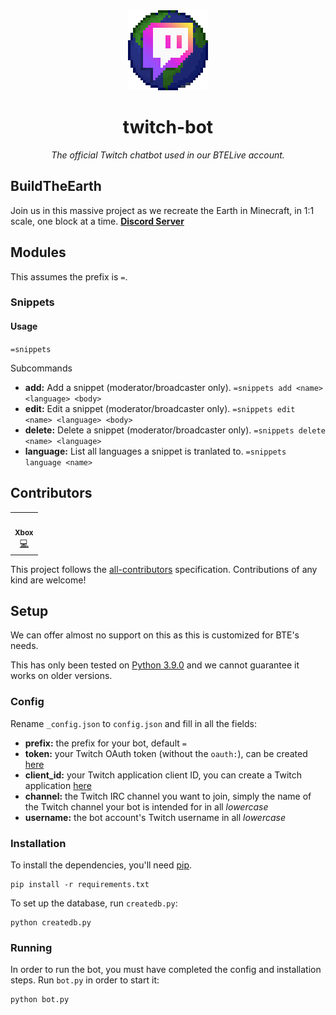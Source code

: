 <div align="center">

<img width="128" src="assets/logo.gif" />

# twitch-bot

_The official Twitch chatbot used in our BTELive account._

</div>

## BuildTheEarth

Join us in this massive project as we recreate the Earth in Minecraft, in 1:1 scale, one block at a time. [**Discord Server**][invite]

## Modules

This assumes the prefix is `=`.

### Snippets

#### Usage

`=snippets`

Subcommands

-   **add:** Add a snippet (moderator/broadcaster only).
    `=snippets add <name> <language> <body>` 
-   **edit:** Edit a snippet (moderator/broadcaster only).
    `=snippets edit <name> <language> <body>`
-   **delete:** Delete a snippet (moderator/broadcaster only).
    `=snippets delete <name> <language>`
-   **language:** List all languages a snippet is tranlated to.
    `=snippets language <name>`

## Contributors

<!-- ALL-CONTRIBUTORS-LIST:START - Do not remove or modify this section -->
<!-- prettier-ignore-start -->
<!-- markdownlint-disable -->
<table>
  <tr>
    <td align="center"><a href="http://xboxbedrock.github.io"><img src="https://avatars.githubusercontent.com/u/68715625?v=4?s=100" width="100px;" alt=""/><br /><sub><b>Xbox</b></sub></a><br /><a href="https://github.com/BuildTheEarth/twitch-bot/commits?author=XboxBedrock" title="Code">💻</a></td>
  </tr>
</table>

<!-- markdownlint-restore -->
<!-- prettier-ignore-end -->

<!-- ALL-CONTRIBUTORS-LIST:END -->

This project follows the [all-contributors](https://allcontributors.org) specification. Contributions of any kind are welcome!

## Setup

We can offer almost no support on this as this is customized for BTE's needs.

This has only been tested on [Python 3.9.0](https://www.python.org/downloads/release/python-390/) and we cannot guarantee it works on older versions.

### Config

Rename `_config.json` to `config.json` and fill in all the fields:

-   **prefix:** the prefix for your bot, default `=`
-   **token:** your Twitch OAuth token (without the `oauth:`), can be created [here](https://twitchapps.com/tmi/)
-   **client_id:** your Twitch application client ID, you can create a Twitch application [here](https://dev.twitch.tv/console/apps)
-   **channel:** the Twitch IRC channel you want to join, simply the name of the Twitch channel your bot is intended for in all *lowercase*
-   **username:** the bot account's Twitch username in all *lowercase*

### Installation

To install the dependencies, you'll need [pip](https://pypi.org/project/pip/).

    pip install -r requirements.txt

To set up the database, run `createdb.py`:

    python createdb.py

### Running

In order to run the bot, you must have completed the config and installation steps. Run `bot.py` in order to start it:

    python bot.py

<!-- References -->

[invite]: https://discord.gg/QEkPmBy
